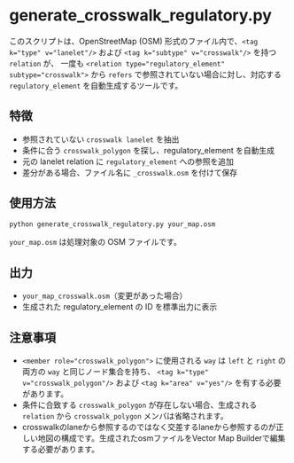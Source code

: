 # generate_crosswalk_regulatory.py

このスクリプトは、OpenStreetMap (OSM) 形式のファイル内で、`<tag k="type" v="lanelet"/>` および `<tag k="subtype" v="crosswalk"/>` を持つ `relation` が、
一度も `<relation type="regulatory_element" subtype="crosswalk">` から `refers` で参照されていない場合に対し、対応する `regulatory_element` を自動生成するツールです。

## 特徴

- 参照されていない `crosswalk lanelet` を抽出
- 条件に合う `crosswalk_polygon` を探し、regulatory_element を自動生成
- 元の lanelet relation に `regulatory_element` への参照を追加
- 差分がある場合、ファイル名に `_crosswalk.osm` を付けて保存

## 使用方法

```bash
python generate_crosswalk_regulatory.py your_map.osm
```

`your_map.osm` は処理対象の OSM ファイルです。

## 出力

- `your_map_crosswalk.osm`（変更があった場合）
- 生成された regulatory_element の ID を標準出力に表示

## 注意事項

- `<member role="crosswalk_polygon">` に使用される `way` は `left` と `right` の両方の `way` と同じノード集合を持ち、
  `<tag k="type" v="crosswalk_polygon"/>` および `<tag k="area" v="yes"/>` を有する必要があります。
- 条件に合致する `crosswalk_polygon` が存在しない場合、生成される `relation` から `crosswalk_polygon` メンバは省略されます。
- crosswalkのlaneから参照するのではなく交差するlaneから参照するのが正しい地図の構成です。生成されたosmファイルをVector Map Builderで編集する必要があります。
